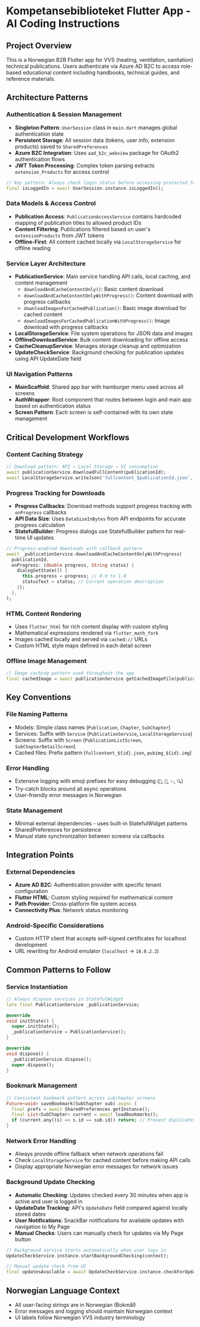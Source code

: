 # Kompetansebiblioteket Flutter App - AI Coding Instructions

## Project Overview
This is a Norwegian B2B Flutter app for VVS (heating, ventilation, sanitation) technical publications. Users authenticate via Azure AD B2C to access role-based educational content including handbooks, technical guides, and reference materials.

## Architecture Patterns

### Authentication & Session Management
- **Singleton Pattern**: `UserSession` class in `main.dart` manages global authentication state
- **Persistent Storage**: All session data (tokens, user info, extension products) saved to `SharedPreferences`
- **Azure B2C Integration**: Uses `aad_b2c_webview` package for OAuth2 authentication flows
- **JWT Token Processing**: Complex token parsing extracts `extension_Products` for access control

```dart
// Key pattern: Always check login status before accessing protected features
final isLoggedIn = await UserSession.instance.isLoggedIn();
```

### Data Models & Access Control
- **Publication Access**: `PublicationAccessService` contains hardcoded mapping of publication titles to allowed product IDs
- **Content Filtering**: Publications filtered based on user's `extensionProducts` from JWT tokens
- **Offline-First**: All content cached locally via `LocalStorageService` for offline reading

### Service Layer Architecture
- **PublicationService**: Main service handling API calls, local caching, and content management
  - `downloadAndCacheContentOnly()`: Basic content download
  - `downloadAndCacheContentOnlyWithProgress()`: Content download with progress callbacks
  - `downloadImagesForCachedPublication()`: Basic image download for cached content
  - `downloadImagesForCachedPublicationWithProgress()`: Image download with progress callbacks
- **LocalStorageService**: File system operations for JSON data and images
- **OfflineDownloadService**: Bulk content downloading for offline access
- **CacheCleanupService**: Manages storage cleanup and optimization
- **UpdateCheckService**: Background checking for publication updates using API UpdateDate field

### UI Navigation Patterns
- **MainScaffold**: Shared app bar with hamburger menu used across all screens
- **AuthWrapper**: Root component that routes between login and main app based on authentication status
- **Screen Pattern**: Each screen is self-contained with its own state management

## Critical Development Workflows

### Content Caching Strategy
```dart
// Download pattern: API → Local Storage → UI consumption
await publicationService.downloadFullContent(publicationId);
await LocalStorageService.writeJson('fullcontent_$publicationId.json', data);
```

### Progress Tracking for Downloads
- **Progress Callbacks**: Download methods support progress tracking with `onProgress` callbacks
- **API Data Size**: Uses `DataSizeInBytes` from API endpoints for accurate progress calculation
- **StatefulBuilder**: Progress dialogs use StatefulBuilder pattern for real-time UI updates

```dart
// Progress-enabled downloads with callback pattern
await _publicationService.downloadAndCacheContentOnlyWithProgress(
  publicationId,
  onProgress: (double progress, String status) {
    dialogSetState(() {
      this.progress = progress; // 0.0 to 1.0
      statusText = status; // Current operation description
    });
  },
);
```

### HTML Content Rendering
- Uses `flutter_html` for rich content display with custom styling
- Mathematical expressions rendered via `flutter_math_fork`
- Images cached locally and served via `cached://` URLs
- Custom HTML style maps defined in each detail screen

### Offline Image Management
```dart
// Image caching pattern used throughout the app
final cachedImage = await publicationService.getCachedImageFile(publicationId);
```

## Key Conventions

### File Naming Patterns
- Models: Simple class names (`Publication`, `Chapter`, `SubChapter`)
- Services: Suffix with `Service` (`PublicationService`, `LocalStorageService`)  
- Screens: Suffix with `Screen` (`PublicationListScreen`, `SubChapterDetailScreen`)
- Cached files: Prefix pattern (`fullcontent_${id}.json`, `pubimg_${id}.img`)

### Error Handling
- Extensive logging with emoji prefixes for easy debugging (`💾`, `📖`, `💥`, `🔍`)
- Try-catch blocks around all async operations
- User-friendly error messages in Norwegian

### State Management
- Minimal external dependencies - uses built-in StatefulWidget patterns
- SharedPreferences for persistence
- Manual state synchronization between screens via callbacks

## Integration Points

### External Dependencies
- **Azure AD B2C**: Authentication provider with specific tenant configuration
- **Flutter HTML**: Custom styling required for mathematical content
- **Path Provider**: Cross-platform file system access
- **Connectivity Plus**: Network status monitoring

### Android-Specific Considerations
- Custom HTTP client that accepts self-signed certificates for localhost development
- URL rewriting for Android emulator (`localhost` → `10.0.2.2`)

## Common Patterns to Follow

### Service Instantiation
```dart
// Always dispose services in StatefulWidget
late final PublicationService _publicationService;

@override
void initState() {
  super.initState();
  _publicationService = PublicationService();
}

@override
void dispose() {
  _publicationService.dispose();
  super.dispose();
}
```

### Bookmark Management
```dart
// Consistent bookmark pattern across subchapter screens
Future<void> saveBookmark(SubChapter sub) async {
  final prefs = await SharedPreferences.getInstance();
  final List<SubChapter> current = await loadBookmarks();
  if (current.any((s) => s.id == sub.id)) return; // Prevent duplicates
}
```

### Network Error Handling
- Always provide offline fallback when network operations fail
- Check `LocalStorageService` for cached content before making API calls
- Display appropriate Norwegian error messages for network issues

### Background Update Checking
- **Automatic Checking**: Updates checked every 30 minutes when app is active and user is logged in
- **UpdateDate Tracking**: API's `UpdateDate` field compared against locally stored dates
- **User Notifications**: SnackBar notifications for available updates with navigation to My Page
- **Manual Checks**: Users can manually check for updates via My Page button

```dart
// Background service starts automatically when user logs in
UpdateCheckService.instance.startBackgroundChecking(context);

// Manual update check from UI
final updatesAvailable = await UpdateCheckService.instance.checkForUpdatesManually();
```

## Norwegian Language Context
- All user-facing strings are in Norwegian (Bokmål)
- Error messages and logging should maintain Norwegian context
- UI labels follow Norwegian VVS industry terminology